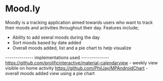 # Mood.ly
Moodly is a tracking application aimed towards users who want to track their moods and activities throughout their day. Features include;
- Ability to add seeral moods during the day
- Sort moods based by date added
- Overall moods added, list and a pie chart to help visualize






-------------- implementations used --------------
https://github.com/prolificinteractive/material-calendarview - weekly view visible on home activity
https://github.com/PhilJay/MPAndroidChart - overall moods added view using a pie chart
